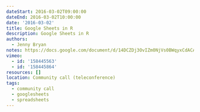 ```yaml
---
dateStart: 2016-03-02T09:00:00
dateEnd: 2016-03-02T10:00:00
date: '2016-03-02'
title: Google Sheets in R
description: Google Sheets in R
authors:
  - Jenny Bryan
notes: https://docs.google.com/document/d/14DCZDj3OvIZm0NjVs0BWqyxCdACAeIf6mbjucwO9p68/edit?usp=sharing
vimeo:
  - id: '158445563'
  - id: '158445864'
resources: []
location: Community call (teleconference)
tags:
  - community call
  - googlesheets
  - spreadsheets
---
```

